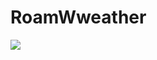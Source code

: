 # RoamWweather
<a href="https://github.com/EthanLeRoux/RoamWeather/graphs/contributors">
  <img src="https://contrib.rocks/image?repo=EthanLeRoux/RoamWeather" />
</a>
